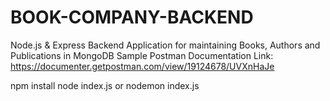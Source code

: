 # BOOK-COMPANY-BACKEND

Node.js & Express Backend Application for maintaining Books, Authors and Publications in MongoDB
Sample Postman Documentation Link: https://documenter.getpostman.com/view/19124678/UVXnHaJe

npm install
node index.js 
or
nodemon index.js
